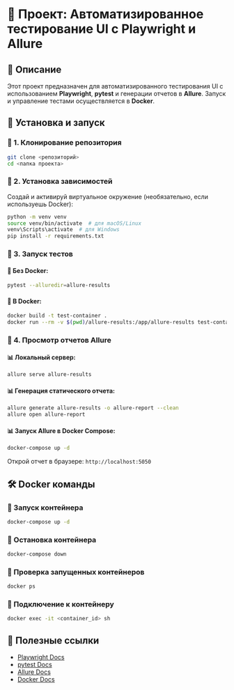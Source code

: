 # 📌 Проект: Автоматизированное тестирование UI с Playwright и Allure

## 📖 Описание
Этот проект предназначен для автоматизированного тестирования UI с использованием **Playwright**, **pytest** и генерации отчетов в **Allure**. Запуск и управление тестами осуществляется в **Docker**.

## 🚀 Установка и запуск

### 🔹 1. Клонирование репозитория
```bash
git clone <репозиторий>
cd <папка проекта>
```

### 🔹 2. Установка зависимостей
Создай и активируй виртуальное окружение (необязательно, если используешь Docker):
```bash
python -m venv venv
source venv/bin/activate  # для macOS/Linux
venv\Scripts\activate  # для Windows
pip install -r requirements.txt
```

### 🔹 3. Запуск тестов
#### 🏃 Без Docker:
```bash
pytest --alluredir=allure-results
```

#### 🏃 В Docker:
```bash
docker build -t test-container .
docker run --rm -v $(pwd)/allure-results:/app/allure-results test-container
```

### 🔹 4. Просмотр отчетов Allure
#### 📊 Локальный сервер:
```bash
allure serve allure-results
```

#### 📊 Генерация статического отчета:
```bash
allure generate allure-results -o allure-report --clean
allure open allure-report
```

#### 📊 Запуск Allure в Docker Compose:
```bash
docker-compose up -d
```
Открой отчет в браузере: `http://localhost:5050`

## 🛠 Docker команды
### 🔹 Запуск контейнера
```bash
docker-compose up -d
```
### 🔹 Остановка контейнера
```bash
docker-compose down
```
### 🔹 Проверка запущенных контейнеров
```bash
docker ps
```
### 🔹 Подключение к контейнеру
```bash
docker exec -it <container_id> sh
```

## 🔗 Полезные ссылки
- [Playwright Docs](https://playwright.dev/)
- [pytest Docs](https://docs.pytest.org/)
- [Allure Docs](https://docs.qameta.io/allure/)
- [Docker Docs](https://docs.docker.com/)


